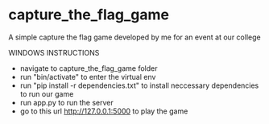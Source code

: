 # capture_the_flag_game
A simple capture the flag game developed by me for an event at our college

WINDOWS INSTRUCTIONS
- navigate to capture_the_flag_game folder
- run "bin/activate" to enter the virtual env
- run "pip install -r dependencies.txt" to install neccessary dependencies to run our game
- run app.py to run the server
- go to this url http://127.0.0.1:5000 to play the game 
